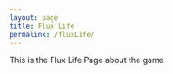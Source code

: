 ```yaml
---
layout: page
title: Flux Life
permalink: /fluxLife/
---
```


This is the Flux Life Page about the game
